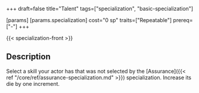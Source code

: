 +++
draft=false
title="Talent"
tags=["specialization", "basic-specialization"]

[params]
  [params.specialization]
    cost="0 sp"
    traits=["Repeatable"]
    prereq=["-"]
+++

{{< specialization-front >}}

## Description

Select a skill your actor has that was not selected by the 
[Assurance]({{< ref "/core/ref/assurance-specialization.md" >}}) 
specialization. Increase its die by one increment.

